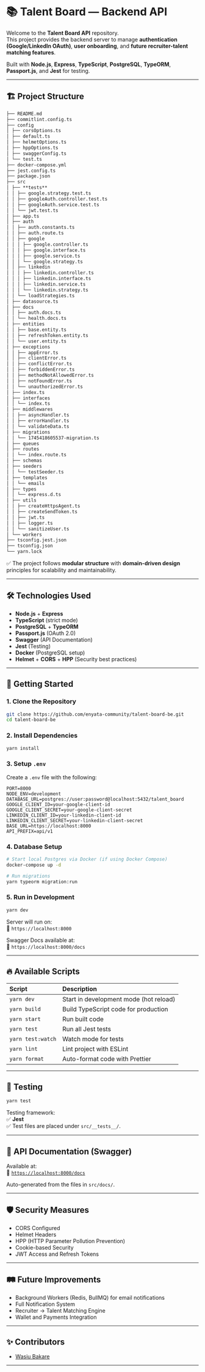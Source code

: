 # 📚 Talent Board — Backend API

Welcome to the **Talent Board API** repository.  
This project provides the backend server to manage **authentication (Google/LinkedIn OAuth)**, **user onboarding**, and **future recruiter-talent matching features**.

Built with **Node.js**, **Express**, **TypeScript**, **PostgreSQL**, **TypeORM**, **Passport.js**, and **Jest** for testing.

---

## 🏗️ Project Structure

```md
├── README.md
├── commitlint.config.ts
├── config
│ ├── corsOptions.ts
│ ├── default.ts
│ ├── helmetOptions.ts
│ ├── hppOptions.ts
│ ├── swaggerConfig.ts
│ └── test.ts
├── docker-compose.yml
├── jest.config.ts
├── package.json
├── src
│ ├── **tests**
│ │ ├── google.strategy.test.ts
│ │ ├── googleAuth.controller.test.ts
│ │ ├── googleAuth.service.test.ts
│ │ └── jwt.test.ts
│ ├── app.ts
│ ├── auth
│ │ ├── auth.constants.ts
│ │ ├── auth.route.ts
│ │ ├── google
│ │ │ ├── google.controller.ts
│ │ │ ├── google.interface.ts
│ │ │ ├── google.service.ts
│ │ │ └── google.strategy.ts
│ │ ├── linkedin
│ │ │ ├── linkedin.controller.ts
│ │ │ ├── linkedin.interface.ts
│ │ │ ├── linkedin.service.ts
│ │ │ └── linkedin.strategy.ts
│ │ └── loadStrategies.ts
│ ├── datasource.ts
│ ├── docs
│ │ ├── auth.docs.ts
│ │ └── health.docs.ts
│ ├── entities
│ │ ├── base.entity.ts
│ │ ├── refreshToken.entity.ts
│ │ └── user.entity.ts
│ ├── exceptions
│ │ ├── appError.ts
│ │ ├── clientError.ts
│ │ ├── conflictError.ts
│ │ ├── forbiddenError.ts
│ │ ├── methodNotAllowedError.ts
│ │ ├── notFoundError.ts
│ │ └── unauthorizedError.ts
│ ├── index.ts
│ ├── interfaces
│ │ └── index.ts
│ ├── middlewares
│ │ ├── asyncHandler.ts
│ │ ├── errorHandler.ts
│ │ └── validateData.ts
│ ├── migrations
│ │ └── 1745418605537-migration.ts
│ ├── queues
│ ├── routes
│ │ └── index.route.ts
│ ├── schemas
│ ├── seeders
│ │ └── testSeeder.ts
│ ├── templates
│ │ └── emails
│ ├── types
│ │ └── express.d.ts
│ ├── utils
│ │ ├── createHttpsAgent.ts
│ │ ├── createSendToken.ts
│ │ ├── jwt.ts
│ │ ├── logger.ts
│ │ └── sanitizeUser.ts
│ └── workers
├── tsconfig.jest.json
├── tsconfig.json
└── yarn.lock
```

✅ The project follows **modular structure** with **domain-driven design** principles for scalability and maintainability.

---

## 🛠️ Technologies Used

- **Node.js** + **Express**
- **TypeScript** (strict mode)
- **PostgreSQL** + **TypeORM**
- **Passport.js** (OAuth 2.0)
- **Swagger** (API Documentation)
- **Jest** (Testing)
- **Docker** (PostgreSQL setup)
- **Helmet** + **CORS** + **HPP** (Security best practices)

---

## 🚀 Getting Started

### 1. Clone the Repository

```bash
git clone https://github.com/enyata-community/talent-board-be.git
cd talent-board-be
```

### 2. Install Dependencies

```bash
yarn install
```

### 3. Setup `.env`

Create a `.env` file with the following:

```env
PORT=8000
NODE_ENV=development
DATABASE_URL=postgres://user:password@localhost:5432/talent_board
GOOGLE_CLIENT_ID=your-google-client-id
GOOGLE_CLIENT_SECRET=your-google-client-secret
LINKEDIN_CLIENT_ID=your-linkedin-client-id
LINKEDIN_CLIENT_SECRET=your-linkedin-client-secret
BASE_URL=https://localhost:8000
API_PREFIX=api/v1
```

### 4. Database Setup

```bash
# Start local Postgres via Docker (if using Docker Compose)
docker-compose up -d

# Run migrations
yarn typeorm migration:run
```

### 5. Run in Development

```bash
yarn dev
```

Server will run on:  
🔗 `https://localhost:8000`

Swagger Docs available at:  
📄 `https://localhost:8000/docs`

---

## 🔥 Available Scripts

| Script            | Description                            |
| :---------------- | :------------------------------------- |
| `yarn dev`        | Start in development mode (hot reload) |
| `yarn build`      | Build TypeScript code for production   |
| `yarn start`      | Run built code                         |
| `yarn test`       | Run all Jest tests                     |
| `yarn test:watch` | Watch mode for tests                   |
| `yarn lint`       | Lint project with ESLint               |
| `yarn format`     | Auto-format code with Prettier         |

---

## 🧪 Testing

```bash
yarn test
```

Testing framework:  
✅ **Jest**  
✅ Test files are placed under `src/__tests__/`.

---

## 📄 API Documentation (Swagger)

Available at:  
🔗 [`https://localhost:8000/docs`](https://localhost:8000/docs)

Auto-generated from the files in `src/docs/`.

---

## 🛡️ Security Measures

- CORS Configured
- Helmet Headers
- HPP (HTTP Parameter Pollution Prevention)
- Cookie-based Security
- JWT Access and Refresh Tokens

---

## 🛤️ Future Improvements

- Background Workers (Redis, BullMQ) for email notifications
- Full Notification System
- Recruiter → Talent Matching Engine
- Wallet and Payments Integration

---

## ✨ Contributors

- [Wasiu Bakare](https://github.com/AdeGneus)

---
